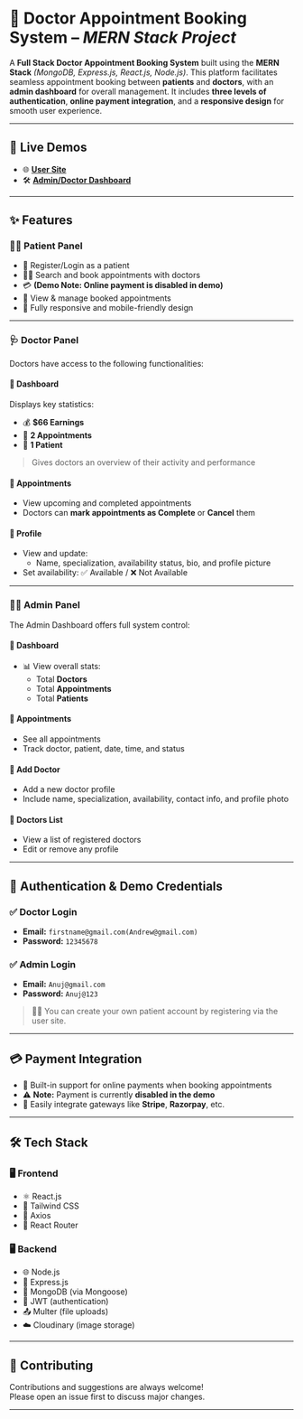 # 🏥 **Doctor Appointment Booking System** – *MERN Stack Project*

A **Full Stack Doctor Appointment Booking System** built using the **MERN Stack** *(MongoDB, Express.js, React.js, Node.js)*. This platform facilitates seamless appointment booking between **patients** and **doctors**, with an **admin dashboard** for overall management. It includes **three levels of authentication**, **online payment integration**, and a **responsive design** for smooth user experience.

---

## 🔗 **Live Demos**

- 🌐 **[User Site](https://hospital-appointment-site-frontend.onrender.com)**
- 🛠️ **[Admin/Doctor Dashboard](https://hospital-appointment-site-admin.onrender.com)**

---

## ✨ **Features**

### 👨‍⚕️ **Patient Panel**
- 📝 Register/Login as a patient  
- 🧑‍⚕️ Search and book appointments with doctors  
- 💳 **(Demo Note: Online payment is disabled in demo)**  
- 📅 View & manage booked appointments  
- 📱 Fully responsive and mobile-friendly design  

---

### 🩺 **Doctor Panel**
Doctors have access to the following functionalities:

#### 🔹 **Dashboard**
Displays key statistics:
- 💰 **$66 Earnings**
- 📅 **2 Appointments**
- 👤 **1 Patient**
> Gives doctors an overview of their activity and performance

#### 🔹 **Appointments**
- View upcoming and completed appointments  
- Doctors can **mark appointments as Complete** or **Cancel** them  

#### 🔹 **Profile**
- View and update:
  - Name, specialization, availability status, bio, and profile picture  
- Set availability: ✅ Available / ❌ Not Available  

---

### 👨‍💼 **Admin Panel**
The Admin Dashboard offers full system control:

#### 🔹 **Dashboard**
- 📊 View overall stats:
  - Total **Doctors**
  - Total **Appointments**
  - Total **Patients**

#### 🔹 **Appointments**
- See all appointments  
- Track doctor, patient, date, time, and status  

#### 🔹 **Add Doctor**
- Add a new doctor profile  
- Include name, specialization, availability, contact info, and profile photo  

#### 🔹 **Doctors List**
- View a list of registered doctors  
- Edit or remove any profile  

---

## 🔐 **Authentication & Demo Credentials**

### ✅ **Doctor Login**
- **Email:** `firstname@gmail.com(Andrew@gmail.com)`  
- **Password:** `12345678`

### ✅ **Admin Login**
- **Email:** `Anuj@gmail.com`  
- **Password:** `Anuj@123`

> 🧑‍💻 You can create your own patient account by registering via the user site.

---

## 💳 **Payment Integration**
- 💸 Built-in support for online payments when booking appointments  
- ⚠️ **Note:** Payment is currently **disabled in the demo**  
- 🔌 Easily integrate gateways like **Stripe**, **Razorpay**, etc.

---

## 🛠️ **Tech Stack**

### 🖥️ Frontend
- ⚛️ React.js  
- 🎨 Tailwind CSS  
- 🔗 Axios  
- 🚦 React Router

### 🖥️ Backend
- 🌐 Node.js  
- 🚀 Express.js  
- 💾 MongoDB (via Mongoose)  
- 🔐 JWT (authentication)  
- 📤 Multer (file uploads)  
- ☁️ Cloudinary (image storage)

---

## 🙌 **Contributing**
Contributions and suggestions are always welcome!  
Please open an issue first to discuss major changes.

---


